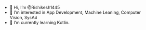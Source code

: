 - 👋 Hi, I’m @Rishikesh1445
- 👀 I’m interested in App Development, Machine Leaning, Computer Vision, SysAd
- 🌱 I’m currently learning Kotlin.

<!---
Rishikesh1445/Rishikesh1445 is a ✨ special ✨ repository because its `README.md` (this file) appears on your GitHub profile.
You can click the Preview link to take a look at your changes.
--->
